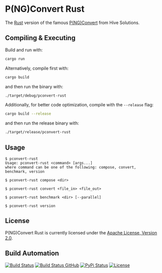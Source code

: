# P(NG)Convert Rust

The [Rust](https://www.rust-lang.org) version of the famous [P(NG)Convert](https://github.com/hivesolutions/pconvert) from Hive Solutions.

## Compiling & Executing

Build and run with:

```bash
cargo run
```

Alternatively, compile first with:

```bash
cargo build
```

and then run the binary with:

```bash
./target/debug/pconvert-rust
```

Additionally, for better code optimization, compile with the `--release` flag:

```bash
cargo build --release
```

and then run the release binary with:

```bash
./target/release/pconvert-rust
```

## Usage

```console  
$ pconvert-rust
Usage: pconvert-rust <command> [args...]
where command can be one of the following: compose, convert, benchmark, version
```

```console  
$ pconvert-rust compose <dir>
```

```console  
$ pconvert-rust convert <file_in> <file_out>
```

```console  
$ pconvert-rust benchmark <dir> [--parallel]
```

```console  
$ pconvert-rust version
```

## License

P(NG)Convert Rust is currently licensed under the [Apache License, Version 2.0](http://www.apache.org/licenses/).

## Build Automation

[![Build Status](https://travis-ci.org/ripe-tech/pconvert-rust.svg?branch=master)](https://travis-ci.org/ripe-tech/pconvert-rust)
[![Build Status GitHub](https://github.com/ripe-tech/pconvert-rust/workflows/Main%20Workflow/badge.svg)](https://github.com/ripe-tech/pconvert-rust/actions)
[![PyPi Status](https://img.shields.io/pypi/v/pconvert-rust.svg)](https://pypi.python.org/pypi/pconvert-rust)
[![License](https://img.shields.io/badge/license-Apache%202.0-blue.svg)](https://www.apache.org/licenses/)
